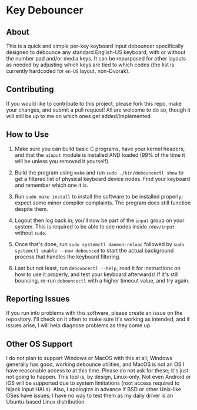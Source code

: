# Key Debouncer

## About
This is a quick and simple per-key keyboard input debouncer specifically designed to debounce any standard English-US keyboard, with or without the number pad and/or media keys. It can be repurposed for other layouts as needed by adjusting which keys are tied to which codes (the list is currently hardcoded for `en-US` layout, non-Dvorak).

## Contributing
If you would like to contribute to this project, please fork this repo, make your changes, and submit a pull request! All are welcome to do so, though it will still be up to me on which ones get added/implemented.

## How to Use
1. Make sure you can build basic C programs, have your kernel headers, and that the `uinput` module is installed AND loaded (99% of the time it will be unless you removed it yourself).

2. Build the program using `make` and run `sudo ./bin/debouncectl show` to get a filtered list of physical keyboard device nodes. Find your keyboard and remember which one it is.

3. Run `sudo make install` to install the software to be installed properly; expect some minor compiler complaints. The program does still function despite them.

4. Logout then log back in; you'll now be part of the `input` group on your system. This is required to be able to see nodes inside `/dev/input` without `sudo`.

5. Once that's done, run `sudo systemctl daemon-reload` followed by `sudo systemctl enable --now debounced` to start the actual background process that handles the keyboard filtering.

6. Last but not least, run `debouncectl --help`, read it for instructions on how to use it properly, and test your keyboard afterwards! If it's still bouncing, re-run `debouncectl` with a higher timeout value, and try again.

## Reporting Issues
If you run into problems with this software, please create an issue on the repository. I'll check on it often to make sure it's working as intended, and if issues arise, I will help diagnose problems as they come up.

## Other OS Support
I do not plan to support Windows or MacOS with this at all; Windows generally has good, working debounce utilities, and MacOS is not an OS I have reasonable access to at this time. Please do not ask for these; it's just not going to happen. This tool is, by design, Linux-only. Not even Android or iOS will be supported due to system limitations (root access required to hijack input HALs). Also, I apologize in advance if BSD or other Unix-like OSes have issues; I have no way to test them as my daily driver is an Ubuntu-based Linux distribution.
